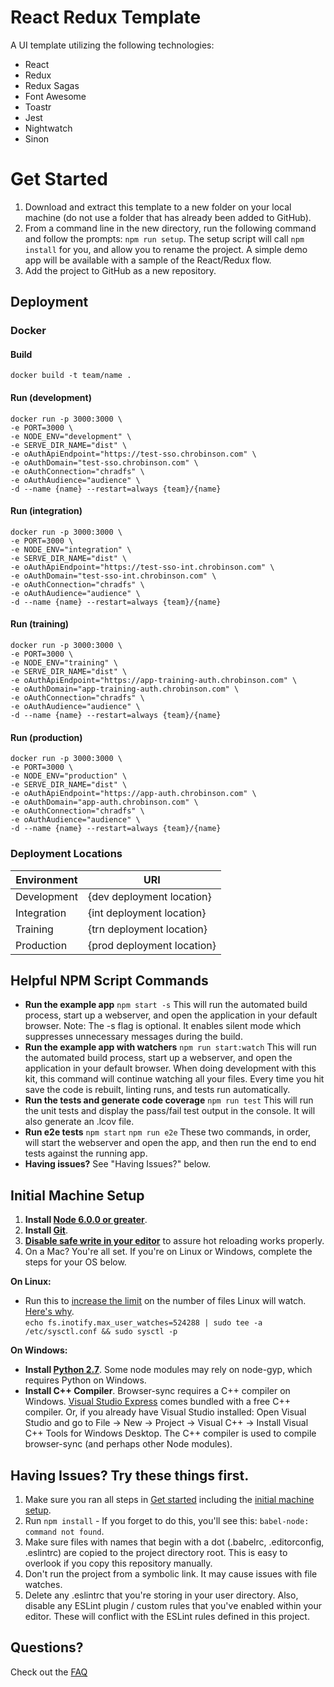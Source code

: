 # React Redux Template

A UI template utilizing the following technologies:
* React
* Redux
* Redux Sagas
* Font Awesome
* Toastr
* Jest
* Nightwatch
* Sinon

# Get Started

1. Download and extract this template to a new folder on your local machine (do not use a folder that has already been added to GitHub).
2. From a command line in the new directory, run the following command and follow the prompts: `npm run setup`. The setup script will call `npm install` for you, and allow you to rename the project. A simple demo app will be available with a sample of the React/Redux flow.
3. Add the project to GitHub as a new repository.

## Deployment

### Docker

#### Build

```
docker build -t team/name .
```

#### Run (development)

```
docker run -p 3000:3000 \
-e PORT=3000 \
-e NODE_ENV="development" \
-e SERVE_DIR_NAME="dist" \
-e oAuthApiEndpoint="https://test-sso.chrobinson.com" \
-e oAuthDomain="test-sso.chrobinson.com" \
-e oAuthConnection="chradfs" \
-e oAuthAudience="audience" \
-d --name {name} --restart=always {team}/{name}
```

#### Run (integration)

```
docker run -p 3000:3000 \
-e PORT=3000 \
-e NODE_ENV="integration" \
-e SERVE_DIR_NAME="dist" \
-e oAuthApiEndpoint="https://test-sso-int.chrobinson.com" \
-e oAuthDomain="test-sso-int.chrobinson.com" \
-e oAuthConnection="chradfs" \
-e oAuthAudience="audience" \
-d --name {name} --restart=always {team}/{name}
```

#### Run (training)

```
docker run -p 3000:3000 \
-e PORT=3000 \
-e NODE_ENV="training" \
-e SERVE_DIR_NAME="dist" \
-e oAuthApiEndpoint="https://app-training-auth.chrobinson.com" \
-e oAuthDomain="app-training-auth.chrobinson.com" \
-e oAuthConnection="chradfs" \
-e oAuthAudience="audience" \
-d --name {name} --restart=always {team}/{name}
```

#### Run (production)

```
docker run -p 3000:3000 \
-e PORT=3000 \
-e NODE_ENV="production" \
-e SERVE_DIR_NAME="dist" \
-e oAuthApiEndpoint="https://app-auth.chrobinson.com" \
-e oAuthDomain="app-auth.chrobinson.com" \
-e oAuthConnection="chradfs" \
-e oAuthAudience="audience" \
-d --name {name} --restart=always {team}/{name}
```

### Deployment Locations

| Environment | URI |
| ----------- | --- |
| Development | {dev deployment location} |
| Integration | {int deployment location} |
| Training | {trn deployment location} |
| Production | {prod deployment location} |

## Helpful NPM Script Commands
- **Run the example app** `npm start -s`
This will run the automated build process, start up a webserver, and open the application in your default browser. Note: The -s flag is optional. It enables silent mode which suppresses unnecessary messages during the build.
- **Run the example app with watchers** `npm run start:watch`
This will run the automated build process, start up a webserver, and open the application in your default browser. When doing development with this kit, this command will continue watching all your files. Every time you hit save the code is rebuilt, linting runs, and tests run automatically.
- **Run the tests and generate code coverage** `npm run test`
This will run the unit tests and display the pass/fail test output in the console. It will also generate an .lcov file.
- **Run e2e tests** `npm start` `npm run e2e`
These two commands, in order, will start the webserver and open the app, and then run the end to end tests against the running app.
- **Having issues?** See "Having Issues?" below.

## Initial Machine Setup
1. **Install [Node 6.0.0 or greater](https://nodejs.org)**.
2. **Install [Git](https://git-scm.com/downloads)**.
4. **[Disable safe write in your editor](http://webpack.github.io/docs/webpack-dev-server.html#working-with-editors-ides-supporting-safe-write)** to assure hot reloading works properly.
5. On a Mac? You're all set. If you're on Linux or Windows, complete the steps for your OS below.  
 
**On Linux:**  

 * Run this to [increase the limit](http://stackoverflow.com/questions/16748737/grunt-watch-error-waiting-fatal-error-watch-enospc) on the number of files Linux will watch. [Here's why](https://github.com/coryhouse/react-slingshot/issues/6).    
`echo fs.inotify.max_user_watches=524288 | sudo tee -a /etc/sysctl.conf && sudo sysctl -p` 

**On Windows:** 
 
* **Install [Python 2.7](https://www.python.org/downloads/)**. Some node modules may rely on node-gyp, which requires Python on Windows.
* **Install C++ Compiler**. Browser-sync requires a C++ compiler on Windows. [Visual Studio Express](https://www.visualstudio.com/en-US/products/visual-studio-express-vs) comes bundled with a free C++ compiler. Or, if you already have Visual Studio installed: Open Visual Studio and go to File -> New -> Project -> Visual C++ -> Install Visual C++ Tools for Windows Desktop. The C++ compiler is used to compile browser-sync (and perhaps other Node modules).

## Having Issues? Try these things first.
1. Make sure you ran all steps in [Get started](https://github.com/coryhouse/react-slingshot/blob/master/README.md#get-started) including the [initial machine setup](https://github.com/coryhouse/react-slingshot#initial-machine-setup).
2. Run `npm install` - If you forget to do this, you'll see this: `babel-node: command not found`.
3. Make sure files with names that begin with a dot (.babelrc, .editorconfig, .eslintrc) are copied to the project directory root. This is easy to overlook if you copy this repository manually.
4. Don't run the project from a symbolic link. It may cause issues with file watches.
5. Delete any .eslintrc that you're storing in your user directory. Also, disable any ESLint plugin / custom rules that you've enabled within your editor. These will conflict with the ESLint rules defined in this project.

## Questions?
Check out the [FAQ](/docs/FAQ.md)
